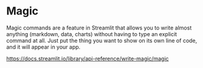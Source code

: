 # Magic

Magic commands are a feature in Streamlit that allows you to write almost anything (markdown, data, charts) without having to type an explicit command at all. Just put the thing you want to show on its own line of code, and it will appear in your app. 

https://docs.streamlit.io/library/api-reference/write-magic/magic